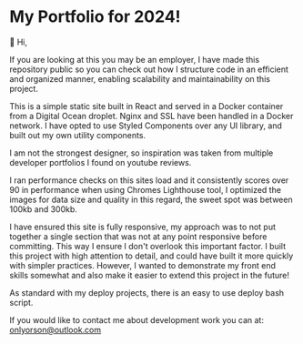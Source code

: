 # My Portfolio for 2024!

👋 Hi,

If you are looking at this you may be an employer, I have made this repository public so you can check out how I structure code in an efficient and organized manner, enabling scalability and maintainability on this project.

This is a simple static site built in React and served in a Docker container from a Digital Ocean droplet. Nginx and SSL have been handled in a Docker network. I have opted to use Styled Components over any UI library, and built out my own utility components.

I am not the strongest designer, so inspiration was taken from multiple developer portfolios I found on youtube reviews.

I ran performance checks on this sites load and it consistently scores over 90 in performance when using Chromes Lighthouse tool, I optimized the images for data size and quality in this regard, the sweet spot was between 100kb and 300kb.

I have ensured this site is fully responsive, my approach was to not put together a single section that was not at any point responsive before committing. This way I ensure I don't overlook this important factor. I built this project with high attention to detail, and could have built it more quickly with simpler practices. However, I wanted to demonstrate my front end skills somewhat and also make it easier to extend this project in the future!

As standard with my deploy projects, there is an easy to use deploy bash script.

If you would like to contact me about development work you can at:
onlyorson@outlook.com
